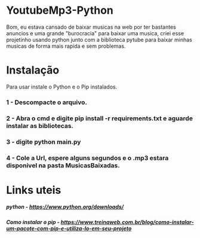 # YoutubeMp3-Python
Bom, eu estava cansado de baixar musicas na web por ter bastantes anuncios e uma grande "burocracia" para baixar uma musica,
criei esse projetinho usando python junto com a biblioteca pytube para baixar minhas musicas de forma mais rapida e sem problemas. 

# Instalação
Para usar instale o Python e o Pip instalados. 
### 1 - Descompacte o arquivo. 
### 2 - Abra o cmd e digite pip install -r requirements.txt  e aguarde instalar as bibliotecas.
### 3 - digite python main.py
### 4 - Cole a Url, espere alguns segundos e o .mp3 estara disponivel na pasta MusicasBaixadas. 

# Links uteis
##### python - https://www.python.org/downloads/
##### Como instalar o pip - https://www.treinaweb.com.br/blog/como-instalar-um-pacote-com-pip-e-utiliza-lo-em-seu-projeto
